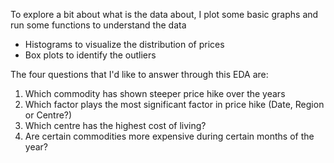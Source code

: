 To explore a bit about what is the data about, I plot some basic graphs and run some functions to understand the data
- Histograms to visualize the distribution of prices
- Box plots to identify the outliers

The four questions that I'd like to answer through this EDA are:
1. Which commodity has shown steeper price hike over the years
2. Which factor plays the most significant factor in price hike (Date, Region or Centre?)
3. Which centre has the highest cost of living?
4. Are certain commodities more expensive during certain months of the year?
